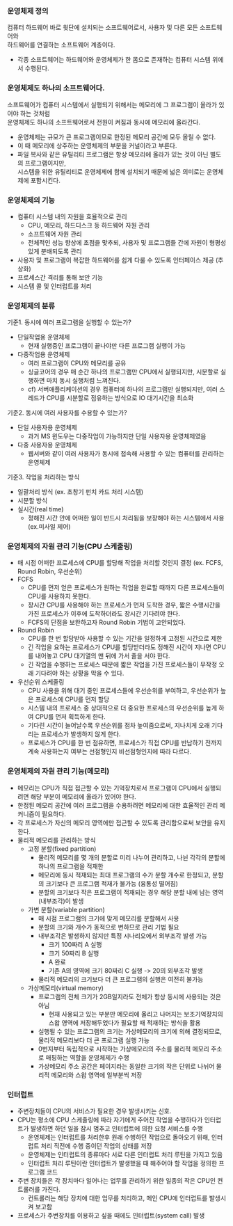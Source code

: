 ### 운영체제 정의
컴퓨터 하드웨어 바로 윗단에 설치되는 소프트웨어로서, 사용자 및 다른 모든 소프트웨어와   
하드웨어를 연결하는 소프트웨어 계층이다.
- 각종 소프트웨어는 하드웨어와 운영체제가 한 몸으로 존재하는 컴퓨터 시스템 위에서 수행된다.

### 운영체제도 하나의 소프트웨어다.
소프트웨어가 컴퓨터 시스템에서 실행되기 위해서는 메모리에 그 프로그램이 올라가 있어야 하는 것처럼   
운영체제도 하나의 소프트웨어로서 전원이 켜짐과 동시에 메모리에 올라간다.
- 운영체제는 규모가 큰 프로그램이므로 한정된 메모리 공간에 모두 올릴 수 없다.
- 이 때 메모리에 상주하는 운영체제의 부분을 커널이라고 부른다.
- 파일 복사와 같은 유틸리티 프로그램은 항상 메모리에 올라가 있는 것이 아닌 별도의 프로그램이지만,   
시스템을 위한 유틸리티로 운영체제에 함께 설치되기 때문에 넓은 의미로는 운영체제에 포함시킨다.

### 운영체제의 기능
- 컴퓨터 시스템 내의 자원을 효율적으로 관리
  - CPU, 메모리, 하드디스크 등 하드웨어 자원 관리
  - 소프트웨어 자원 관리
  - 전체적인 성능 향상에 초점을 맞추되, 사용자 및 프로그램들 간에 자원이 형평성 있게 분배되도록 관리
- 사용자 및 프로그램이 복잡한 하드웨어를 쉽게 다룰 수 있도록 인터페이스 제공 (추상화)
- 프로세스간 격리를 통해 보안 기능
- 시스템 콜 및 인터럽트를 처리

### 운영체제의 분류
기준1. 동시에 여러 프로그램을 실행할 수 있는가?
- 단일작업용 운영체제
  - 현재 실행중인 프로그램이 끝나야만 다른 프로그램 실행이 가능   
- 다중작업용 운영체제
  - 여러 프로그램이 CPU와 메모리를 공유
  - 싱글코어의 경우 매 순간 하나의 프로그램만 CPU에서 실행되지만, 시분할로 실행하면 마치 동시 실행처럼 느껴진다.
  - cf) 서버애플리케이션의 경우 컴퓨터에 하나의 프로그램만 실행되지만, 여러 스레드가 CPU를 시분할로 점유하는 방식으로 IO 대기시간을 최소화

기준2. 동시에 여러 사용자를 수용할 수 있는가?
- 단일 사용자용 운영체제
  - 과거 MS 윈도우는 다중작업이 가능하지만 단일 사용자용 운영체제였음
- 다중 사용자용 운영체제
  - 웹서버와 같이 여러 사용자가 동시에 접속해 사용할 수 있는 컴퓨터를 관리하는 운영체제

기준3. 작업을 처리하는 방식
- 일괄처리 방식 (ex. 초창기 펀치 카드 처리 시스템)
- 시분할 방식
- 실시간(real time)
  - 정해진 시간 안에 어떠한 일이 반드시 처리됨을 보장해야 하는 시스템에서 사용 (ex.미사일 제어)

### 운영체제의 자원 관리 기능(CPU 스케줄링)
- 매 시점 어떠한 프로세스에 CPU를 할당해 작업을 처리할 것인지 결정 (ex. FCFS, Round Robin, 우선순위)
- FCFS
  - CPU를 먼저 얻은 프로세스가 원하는 작업을 완료할 때까지 다른 프로세스들이 CPU를 사용하지 못한다.
  - 장시간 CPU를 사용해야 하는 프로세스가 먼저 도착한 경우, 짧은 수행시간을 가진 프로세스가 이후에 도착하더라도 장시간 기다려야 한다.
  - FCFS의 단점을 보완하고자 Round Robin 기법이 고안되었다.
- Round Robin
  - CPU를 한 번 할당받아 사용할 수 있는 기간을 일정하게 고정된 시간으로 제한
  - 긴 작업을 요하는 프로세스가 CPU를 할당받더라도 정해진 시간이 지나면 CPU를 내어놓고 CPU 대기열의 맨 뒤에 가서 줄을 서야 한다.
  - 긴 작업을 수행하는 프로세스 때문에 짧은 작업을 가진 프로세스들이 무작정 오래 기다려야 하는 상황을 막을 수 있다.
- 우선순위 스케줄링
  - CPU 사용을 위해 대기 중인 프로세스들에 우선순위를 부여하고, 우선순위가 높은 프로세스에 CPU를 먼저 할당
  - 시스템 내의 프로세스 중 상대적으로 더 중요한 프로세스의 우선순위를 높게 하여 CPU를 먼저 획득하게 한다.
  - 기다린 시간이 늘어날수록 우선순위를 점차 높여줌으로써, 지나치게 오래 기다리는 프로세스가 발생하지 않게 한다.
  - 프로세스가 CPU를 한 번 점유하면, 프로세스가 직접 CPU를 반납하기 전까지 계속 사용하는지 여부는 선점형인지 비선점형인지에 따라 다르다.

### 운영체제의 자원 관리 기능(메모리)
- 메모리는 CPU가 직접 접근할 수 있는 기억장치로서 프로그램이 CPU에서 실행되려면 해당 부분이 메모리에 올라가 있어야 한다.
- 한정된 메모리 공간에 여러 프로그램을 수용하려면 메모리에 대한 효율적인 관리 메커니즘이 필요하다.
- 각 프로세스가 자신의 메모리 영역에만 접근할 수 있도록 관리함으로써 보안을 유지한다.
- 물리적 메모리를 관리하는 방식
  - 고정 분할(fixed partition)
    - 물리적 메모리를 몇 개의 분할로 미리 나누어 관리하고, 나뉜 각각의 분할에 하나의 프로그램을 적재한
    - 메모리에 동시 적재되는 최대 프로그램의 수가 분할 개수로 한정되고, 분할의 크기보다 큰 프로그램 적재가 불가능 (융통성 떨어짐)
    - 분할의 크기보다 작은 프로그램이 적재되는 경우 해당 분할 내에 남는 영역(내부조각)이 발생
  - 가변 분할(variable partition)
    - 매 시점 프로그램의 크기에 맞게 메모리를 분할해서 사용
    - 분할의 크기와 개수가 동적으로 변하므로 관리 기법 필요
    - 내부조각은 발생하지 않지만 특정 시나리오에서 외부조각 발생 가능
      - 크기 100짜리 A 실행
      - 크기 50짜리 B 실행
      - A 완료
      - 기존 A의 영역에 크기 80짜리 C 실행 -> 20의 외부조각 발생
    - 물리적 메모리의 크기보다 더 큰 프로그램의 실행은 여전히 불가능
  - 가상메모리(virtual memory)
    - 프로그램의 전체 크기가 2GB일지라도 전체가 항상 동시에 사용되는 것은 아님
      - 현재 사용되고 있는 부분만 메모리에 올리고 나머지는 보조기억장치의 스왑 영역에 저장해두었다가 필요할 때 적재하는 방식을 활용
    - 실행될 수 있는 프로그램의 크기는 가상메모리의 크기에 의해 결정되므로, 물리적 메모리보다 더 큰 프로그램 실행 가능
    - 0번지부터 독립적으로 시작하는 가상메모리의 주소를 물리적 메모리 주소로 매핑하는 역할을 운영체제가 수행
    - 가상메모리 주소 공간은 페이지라는 동일한 크기의 작은 단위로 나뉘어 물리적 메모리와 스왑 영역에 일부분씩 저장

### 인터럽트
- 주변장치들이 CPU의 서비스가 필요한 경우 발생시키는 신호.   
- CPU는 평소에 CPU 스케줄링에 따라 자기에게 주어진 작업을 수행하다가 인터럽트가 발생하면 하던 일을 잠시 멈추고 인터럽트에 의한 요청 서비스를 수행
  - 운영체제는 인터럽트를 처리한후 원래 수행하던 작업으로 돌아오기 위해, 인터럽트 처리 직전에 수행 중이던 작업의 상태를 저장
  - 운영체제는 인터럽트의 종류마다 서로 다른 인터럽트 처리 루틴을 가지고 있음
  - 인터럽트 처리 루틴이란 인터럽트가 발생했을 때 해주어야 할 작업을 정의한 프로그램 코드
- 주변 장치들은 각 장치마다 일어나는 업무를 관리하기 위한 일종의 작은 CPU인 컨트롤러를 가진다.
  - 컨트롤러는 해당 장치에 대한 업무를 처리하고, 메인 CPU에 인터럽트를 발생시켜 보고함
- 프로세스가 주변장치를 이용하고 싶을 때에도 인터럽트(system call) 발생
